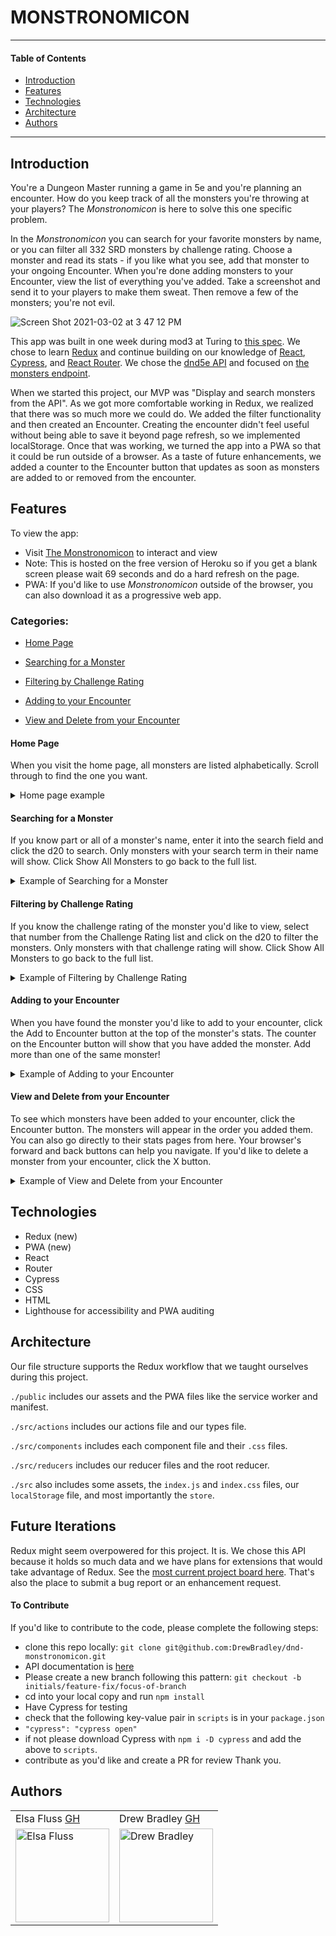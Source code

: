 # MONSTRONOMICON
---
#### Table of Contents
- [Introduction](#Introduction)
- [Features](#Features)
- [Technologies](#Techologies)
- [Architecture](#Architecture)
- [Authors](#Authors)
---
## Introduction

You're a Dungeon Master running a game in 5e and you're planning an encounter. How do you keep track of all the monsters you're throwing at your players? The _Monstronomicon_ is here to solve this one specific problem.

In the _Monstronomicon_ you can search for your favorite monsters by name, or you can filter all 332 SRD monsters by challenge rating. Choose a monster and read its stats - if you like what you see, add that monster to your ongoing Encounter. When you're done adding monsters to your Encounter, view the list of everything you've added. Take a screenshot and send it to your players to make them sweat. Then remove a few of the monsters; you're not evil.

![Screen Shot 2021-03-02 at 3 47 12 PM](https://user-images.githubusercontent.com/13261139/109725625-a46a9700-7b6e-11eb-9a31-f85de3f457ce.png)

This app was built in one week during mod3 at Turing to [this spec](https://frontend.turing.io/projects/module-3/stretch.html). We chose to learn [Redux](https://redux.js.org/) and continue building on our knowledge of [React](https://reactjs.org/), [Cypress](https://www.cypress.io/), and [React Router](https://reactrouter.com/). We chose the [dnd5e API](http://www.dnd5eapi.co/docs/#base) and focused on [the monsters endpoint](https://www.dnd5eapi.co/api/monsters). 

When we started this project, our MVP was "Display and search monsters from the API". As we got more comfortable working in Redux, we realized that there was so much more we could do. We added the filter functionality and then created an Encounter. Creating the encounter didn't feel useful without being able to save it beyond page refresh, so we implemented localStorage. Once that was working, we turned the app into a PWA so that it could be run outside of a browser. As a taste of future enhancements, we added a counter to the Encounter button that updates as soon as monsters are added to or removed from the encounter.

## Features

To view the app:
- Visit [The Monstronomicon](https://monstronomicon.herokuapp.com/home) to interact and view
- Note: This is hosted on the free version of Heroku so if you get a blank screen please wait 69 seconds and do a hard refresh on the page.
- PWA: If you'd like to use _Monstronomicon_ outside of the browser, you can also download it as a progressive web app.

### Categories:
- [Home Page](#Home-Page)

- [Searching for a Monster](#Searching-for-a-Monster)

- [Filtering by Challenge Rating](#Filtering-by-Challenge-Rating)

- [Adding to your Encounter](#Adding-to-your-Encounter)

- [View and Delete from your Encounter](#View-and-Delete-from-your-Encounter)

#### Home Page
When you visit the home page, all monsters are listed alphabetically. Scroll through to find the one you want.

<details>
<summary>Home page example</summary>
<br>
 <img width="450" alt="all movies" src="https://media.giphy.com/media/TfSKZgLfGwFykELk6d/giphy.gif">
</details>

#### Searching for a Monster
If you know part or all of a monster's name, enter it into the search field and click the d20 to search. Only monsters with your search term in their name will show. Click Show All Monsters to go back to the full list.

<details>
<summary>Example of Searching for a Monster</summary>
<br>
<img width="450" alt="searching Mulan and viewing details" src="https://media.giphy.com/media/gbP8fBcCN3jhy9mMyr/giphy.gif">
</details>

#### Filtering by Challenge Rating
If you know the challenge rating of the monster you'd like to view, select that number from the Challenge Rating list and click on the d20 to filter the monsters. Only monsters with that challenge rating will show. Click Show All Monsters to go back to the full list.

<details>
<summary>Example of Filtering by Challenge Rating</summary>
<br>
<img width="450" alt="navigating on mobile" src="https://media.giphy.com/media/7wdcYhnLkrbD0azKuT/giphy.gif">
</details>

#### Adding to your Encounter
When you have found the monster you'd like to add to your encounter, click the Add to Encounter button at the top of the monster's stats. The counter on the Encounter button will show that you have added the monster. Add more than one of the same monster!

<details>
<summary>Example of Adding to your Encounter</summary>
<br>
<img width="450" alt="navigating on mobile" src="https://media.giphy.com/media/je07mpnWe8hNOk3Glv/giphy.gif">
</details>

#### View and Delete from your Encounter
To see which monsters have been added to your encounter, click the Encounter button. The monsters will appear in the order you added them. You can also go directly to their stats pages from here. Your browser's forward and back buttons can help you navigate. If you'd like to delete a monster from your encounter, click the X button.

<details>
<summary>Example of View and Delete from your Encounter</summary>
<br>
<img width="450" alt="navigating on mobile" src="https://media.giphy.com/media/0xxmrHjZmE1aXOfApJ/giphy.gif">
</details>

## Technologies
- Redux (new)
- PWA (new)
- React
- Router
- Cypress
- CSS
- HTML
- Lighthouse for accessibility and PWA auditing

## Architecture
Our file structure supports the Redux workflow that we taught ourselves during this project.

`./public` includes our assets and the PWA files like the service worker and manifest.

`./src/actions` includes our actions file and our types file.

`./src/components` includes each component file and their `.css` files.

`./src/reducers` includes our reducer files and the root reducer.

`./src` also includes some assets, the `index.js` and `index.css` files, our `localStorage` file, and most importantly the `store`.

## Future Iterations
Redux might seem overpowered for this project. It is. We chose this API because it holds so much data and we have plans for extensions that would take advantage of Redux. See the [most current project board here](https://github.com/DrewBradley/dnd-monstronomicon/projects/1). That's also the place to submit a bug report or an enhancement request.

#### To Contribute
If you'd like to contribute to the code, please complete the following steps:
- clone this repo locally: `git clone git@github.com:DrewBradley/dnd-monstronomicon.git`
- API documentation is [here](http://www.dnd5eapi.co/docs/#intro)
- Please create a new branch following this pattern: `git checkout -b initials/feature-fix/focus-of-branch`
- cd into your local copy and run `npm install`
- Have Cypress for testing
 - check that the following key-value pair in `scripts` is in your `package.json`
 - `"cypress": "cypress open"`
 - if not please download Cypress with `npm i -D cypress` and add the above to `scripts`.
- contribute as you'd like and create a PR for review
Thank you.

## Authors
<table>
    <tr>
        <td> Elsa Fluss <a href="https://github.com/elsafluss">GH</td>
        <td> Drew Bradley <a href="https://github.com/drewbradley">GH</td>
    </tr>
 <td><img src="https://avatars.githubusercontent.com/u/13261139?s=460&u=f25038a8142aee42289ea23cee45c22fa97888ca&v=4" alt="Elsa Fluss"
 width="150" height="auto" /></td>
 <td><img src="https://avatars.githubusercontent.com/u/64617435?s=400&u=b01f8dbfd68b65ddd1d720d8525806f267a06426&v=4" alt="Drew Bradley"
 width="150" height="auto" /></td>
</table>

